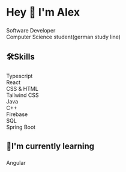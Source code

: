 <h1 align="left">Hey 👋 I'm Alex</h1>

###

<p align="left">Software Developer<br>Computer Science student(german study line)</p>

###

<h2 align="left">🛠Skills</h2>

###

<p align="left">Typescript<br>React<br>CSS & HTML<br>Tailwind CSS<br>Java<br>C++<br>Firebase<br>SQL<br>Spring Boot<br></p>

###

<h2 align="left">🤖I'm currently learning</h2>

###

<p align="left">Angular</p>

###
